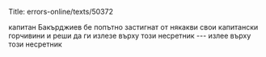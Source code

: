 Title: errors-online/texts/50372

капитан Бакърджиев бе попътно застигнат от някакви свои капитански горчивини и реши да ги излезе върху този несретник --- излее върху този несретник

